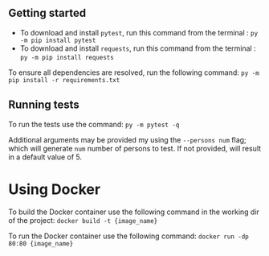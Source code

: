 ## Getting started

* To download and install `pytest`, run this command from the terminal : `py -m pip install pytest`
* To download and install `requests`, run this command from the terminal : `py -m pip install requests`

To ensure all dependencies are resolved, run the following command:
`py -m pip install -r requirements.txt`

## Running tests

To run the tests use the command: `py -m pytest -q`

Additional arguments may be provided my using the `--persons num` flag; which will generate `num` number of persons to test. If not provided, will result in a default value of 5.

# Using Docker

To build the Docker container use the following command in the working dir of the project: `docker build -t {image_name}`

To run the Docker container use the following command: `docker run -dp 80:80 {image_name}`